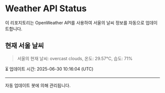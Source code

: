 
# Weather API Status

이 리포지토리는 OpenWeather API를 사용하여 서울의 날씨 정보를 자동으로 업데이트합니다.

## 현재 서울 날씨
> 서울의 현재 날씨: overcast clouds, 온도: 29.57°C, 습도: 71%

⏳ 업데이트 시간: 2025-06-30 10:16:04 (UTC)

---
자동 업데이트 봇에 의해 관리됩니다.
